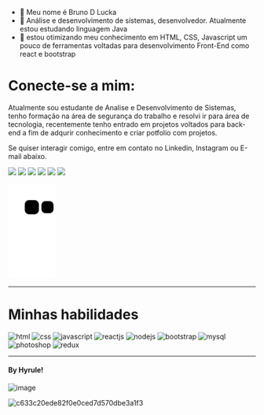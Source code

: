 - 👋 Meu nome é Bruno D Lucka
- 👀 Análise e desenvolvimento de sistemas, desenvolvedor. Atualmente estou estudando linguagem Java
- 🌱 estou otimizando meu conhecimento em HTML, CSS, Javascript um pouco de ferramentas voltadas para desenvolvimento Front-End como react e bootstrap
#  Conecte-se a mim:

Atualmente sou estudante de Analise e Desenvolvimento de Sistemas, tenho formação na área de segurança do trabalho e resolvi ir para área de tecnologia, recentemente tenho entrado em projetos voltados para back-end a fim de adqurir conhecimento e criar potfolio com projetos.

Se quiser interagir comigo, entre em contato no Linkedin, Instagram ou E-mail abaixo.

<div> 
  <a href="https://www.youtube.com/watch?v=sPBzSq3yGbw&ab_channel=SmileTogether" target="_blank"><img src="https://img.shields.io/badge/YouTube-FF0000?style=for-the-badge&logo=youtube&logoColor=white" target="_blank"></a>
  <a href="https://www.instagram.com/brunodlucka/?hl=pt-br" target="_blank"><img src="https://img.shields.io/badge/-Instagram-%23E4405F?style=for-the-badge&logo=instagram&logoColor=white" target="_blank"></a>
 	<a href="https://www.twitch.tv/brunodlucka" target="_blank"><img src="https://img.shields.io/badge/Twitch-9146FF?style=for-the-badge&logo=twitch&logoColor=white" target="_blank"></a>
 <a href="https://www.youtube.com/watch?v=sPBzSq3yGbw&ab_channel=SmileTogether" target="_blank"><img src="https://img.shields.io/badge/Discord-7289DA?style=for-the-badge&logo=discord&logoColor=white" target="_blank"></a> 
  <a href = "mailto:bruno_lucka@hotmail.com"><img src="https://img.shields.io/badge/-Gmail-%23333?style=for-the-badge&logo=gmail&logoColor=white" target="_blank"></a>
  <a href="https://www.linkedin.com/in/brunodlucka/" target="_blank"><img src="https://img.shields.io/badge/-LinkedIn-%230077B5?style=for-the-badge&logo=linkedin&logoColor=white" target="_blank"></a> 
 
  ![Snake animation](https://github.com/rafaballerini/rafaballerini/blob/output/github-contribution-grid-snake.svg)
 
</div>

<hr />

#  Minhas habilidades

<img src = "https://cdn.jsdelivr.net/gh/devicons/devicon/icons/html5/html5-original.svg" alt = "html" widtf = "40" height = "40" style = "max -largura: 100%; margem: 0 2px; "> </img>
<img src = "https://cdn.jsdelivr.net/gh/devicons/devicon/icons/css3/css3-original.svg" alt = "css" widtf = "40" height = "40" style = "max -largura: 100%; margem: 0 2px; "> </img>
<img src = "https://cdn.jsdelivr.net/gh/devicons/devicon/icons/javascript/javascript-original.svg" alt = "javascript" widtf = "40" height = "40" style = "max -largura: 100%; margem: 0 2px; "> </img>
<img src = "https://cdn.jsdelivr.net/gh/devicons/devicon/icons/react/react-original.svg" alt = "reactjs" widtf = "40" height = "40" style = "max -largura: 100%; margem: 0 2px; "> </img>
<img src = "https://cdn.jsdelivr.net/gh/devicons/devicon/icons/nodejs/nodejs-original.svg" alt = "nodejs" widtf = "40" height = "40" style = "max -largura: 100%; margem: 0 2px; "> </img>
<img src = "https://cdn.jsdelivr.net/gh/devicons/devicon/icons/bootstrap/bootstrap-plain-wordmark.svg" alt = "bootstrap" widtf = "40" height = "40" style = "largura máxima: 100%; margem: 0 2px;" /> </img>
<img src = "https://cdn.jsdelivr.net/gh/devicons/devicon/icons/mysql/mysql-original-wordmark.svg" alt = "mysql" widtf = "40" height = "40" style = "largura máxima: 100%; margem: 0 2px;" /> </img>
<img src = "https://cdn.jsdelivr.net/gh/devicons/devicon/icons/photoshop/photoshop-plain.svg" alt = "photoshop" widtf = "40" height = "40" style = "max -largura: 100%; margem: 0 2px; "/> </img>
<img src = "https://cdn.jsdelivr.net/gh/devicons/devicon/icons/redux/redux-original.svg" alt = "redux" widtf = "40" height = "40" style = "max -largura: 100%; margem: 0 2px; "/> </img>



<hr />

####  By Hyrule!
![image](https://user-images.githubusercontent.com/79919310/147383427-6c3a9c34-953a-4971-b2e8-f2cebcf4ecd9.png)

![c633c20ede82f0e0ced7d570dbe3a1f3](https://images-wixmp-ed30a86b8c4ca887773594c2.wixmp.com/f/78d28cca-f1b2-4fc6-aae8-ee2b1bf77e77/d5b6p88-cfdb3a3b-404d-4980-8105-a30093f8f41a.gif?token=eyJ0eXAiOiJKV1QiLCJhbGciOiJIUzI1NiJ9.eyJzdWIiOiJ1cm46YXBwOjdlMGQxODg5ODIyNjQzNzNhNWYwZDQxNWVhMGQyNmUwIiwiaXNzIjoidXJuOmFwcDo3ZTBkMTg4OTgyMjY0MzczYTVmMGQ0MTVlYTBkMjZlMCIsIm9iaiI6W1t7InBhdGgiOiJcL2ZcLzc4ZDI4Y2NhLWYxYjItNGZjNi1hYWU4LWVlMmIxYmY3N2U3N1wvZDViNnA4OC1jZmRiM2EzYi00MDRkLTQ5ODAtODEwNS1hMzAwOTNmOGY0MWEuZ2lmIn1dXSwiYXVkIjpbInVybjpzZXJ2aWNlOmZpbGUuZG93bmxvYWQiXX0.jWIDp97e-F6re_UwXWvit47Vv-11JiNK_ucCmMmHCps)
